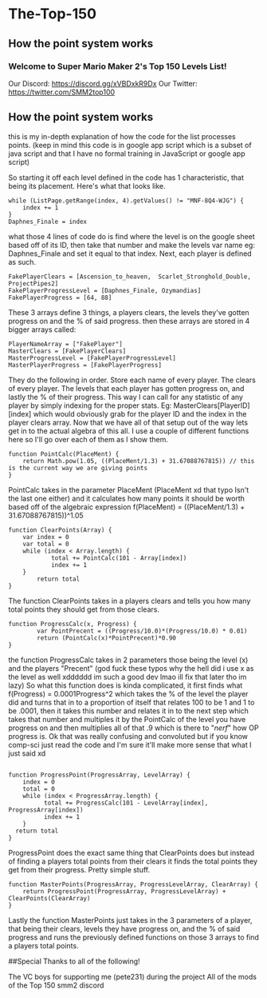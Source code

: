 # The-Top-150

## How the point system works
### Welcome to Super Mario Maker 2's Top 150 Levels List!
Our Discord: https://discord.gg/xVBDxkR9Dx
Our Twitter: https://twitter.com/SMM2top100

## How the point system works

this is my in-depth explanation of how the code for the list processes points. (keep in mind this code is in google app script which is a subset of java script and that I have no formal training in JavaScript or google app script)

So starting it off each level defined in the code has 1 characteristic, that being its placement. Here's what that looks like.

```shell	
while (ListPage.getRange(index, 4).getValues() != "MNF-8Q4-WJG") {
	index += 1
}
Daphnes_Finale = index
```	
	
what those 4 lines of code do is find where the level is on the google sheet based off of its ID, then take that number and make the levels var name eg: Daphnes_Finale and set it equal to that index. Next, each player is defined as such. 

```shell
FakePlayerClears = [Ascension_to_heaven,  Scarlet_Stronghold_Double, ProjectPipes2]
FakePlayerProgressLevel = [Daphnes_Finale, Ozymandias]
FakePlayerProgress = [64, 88]
```
	
These 3 arrays define 3 things, a players clears, the levels they've gotten progress on and the % of said progress. then these arrays are stored in 4 bigger arrays called:

```shell
PlayerNameArray = ["FakePlayer"]
MasterClears = [FakePlayerClears]
MasterProgressLevel = [FakePlayerProgressLevel]
MasterPlayerProgress = [FakePlayerProgress]
```	
	
They do the following in order. Store each name of every player. The clears of every player. The levels that each player has gotten progress on, and lastly the % of their progress. This way I can call for any statistic of any player by simply indexing for the proper stats. Eg: MasterClears[PlayerID][index] which would obviously grab for the player ID and the index in the player clears array. Now that we have all of that setup out of the way lets get in to the actual algebra of this all. I use a couple of different functions here so I'll go over each of them as I show them.

```shell
function PointCalc(PlaceMent) {
  	return Math.pow(1.05, ((PlaceMent/1.3) + 31.67088767815)) // this is the current way we are giving points 
}
```	
	
PointCalc takes in the parameter PlaceMent (PlaceMent xd that typo Isn't the last one either) and it calculates how many points it should be worth based off of the algebraic expression f(PlaceMent) = ((PlaceMent/1.3) + 31.67088767815))^1.05 

```shell
function ClearPoints(Array) {
  	var index = 0
  	var total = 0
 	while (index < Array.length) {
    		total += PointCalc(101 - Array[index])
    		index += 1
  	}
        return total
}
```		
		
The function ClearPoints takes in a players clears and tells you how many total points they should get from those clears.

```shell
function ProgressCalc(x, Progress) {
    	var PointPrecent = ((Progress/10.0)*(Progress/10.0) * 0.01)
    	return (PointCalc(x)*PointPrecent)*0.90  
}
```	
	
the function ProgressCalc takes in 2 parameters those being the level (x) and the players "Precent" (god fuck these typos why the hell did i use x as the level as well xdddddd im such a good dev lmao ill fix that later tho im lazy) So what this function does is kinda complicated, it first finds what f(Progress) = 0.0001Progress^2 which takes the % of the level the player did and turns that in to a proportion of itself that relates 100 to be 1 and 1 to be .0001, then it takes this number and relates it in to the next step which takes that number and multiples it by the PointCalc of the level you have progress on and then multiplies all of that .9 which is there to "*nerf*" how OP progress is. Ok that was really confusing and convoluted but if you know comp-sci just read the code and I'm sure it'll make more sense that what I just said xd

<img src="">

```shell
function ProgressPoint(ProgressArray, LevelArray) {
 	index = 0
 	total = 0
 	while (index < ProgressArray.length) {
 	 	  total += ProgressCalc(101 - LevelArray[index], ProgressArray[index])
  		  index += 1
  	}
  return total
}
```
	
ProgressPoint does the exact same thing that ClearPoints does but instead of finding a players total points from their clears it finds the total points they get from their progress. Pretty simple stuff.

```shell
function MasterPoints(ProgressArray, ProgressLevelArray, ClearArray) {
  	return ProgressPoint(ProgressArray, ProgressLevelArray) +  ClearPoints(ClearArray)
}
```	
	
Lastly the function MasterPoints just takes in the 3 parameters of a player, that being their clears, levels they have progress on, and the % of said progress and runs the previously defined functions on those 3 arrays to find a players total points. 


##Special Thanks to all of the following! 

The VC boys for supporting me (pete231) during the project 
All of the mods of the Top 150 smm2 discord 
